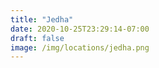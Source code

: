 ```yaml
---
title: "Jedha"
date: 2020-10-25T23:29:14-07:00
draft: false
image: /img/locations/jedha.png
---
```


